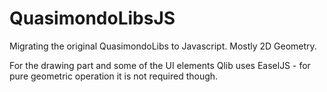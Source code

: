QuasimondoLibsJS
================

Migrating the original QuasimondoLibs to Javascript. Mostly 2D Geometry.

For the drawing part and some of the UI elements Qlib uses EaselJS - for
pure geometric operation it is not required though.


